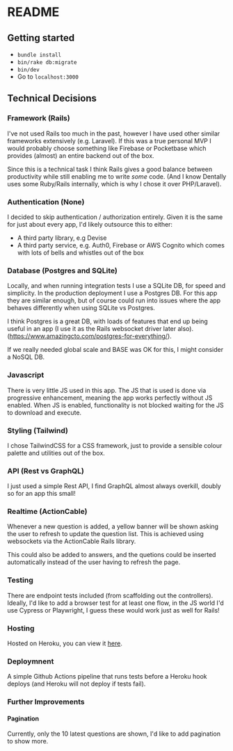 # README

## Getting started

- `bundle install`
- `bin/rake db:migrate`
- `bin/dev`
- Go to `localhost:3000`

## Technical Decisions

### Framework (Rails)

I've not used Rails too much in the past, however I have used other similar frameworks extensively (e.g. Laravel). If this was a true personal MVP I would probably choose something like Firebase or Pocketbase which provides (almost) an entire backend out of the box.

Since this is a technical task I think Rails gives a good balance between productivity while still enabling me to write _some_ code. (And I know Dentally uses some Ruby/Rails internally, which is why I chose it over PHP/Laravel).

### Authentication (None)

I decided to skip authentication / authorization entirely. Given it is the same for just about every app, I'd likely outsource this to either:
 - A third party library, e.g Devise
 - A third party service, e.g. Auth0, Firebase or AWS Cognito which comes with lots of bells and whistles out of the box

### Database (Postgres and SQLite)

Locally, and when running integration tests I use a SQLite DB, for speed and simplicity. In the production deployment I use a Postgres DB. For this app they are similar enough, but of course could run into issues where the app behaves differently when using SQLite vs Postgres.

I think Postgres is a great DB, with loads of features that end up being useful in an app (I use it as the Rails websocket driver later also). (https://www.amazingcto.com/postgres-for-everything/).

If we really needed global scale and BASE was OK for this, I might consider a NoSQL DB.

### Javascript

There is very little JS used in this app. The JS that is used is done via progressive enhancement, meaning the app works perfectly without JS enabled. When JS is enabled, functionality is not blocked waiting for the JS to download and execute.

### Styling (Tailwind)

I chose TailwindCSS for a CSS framework, just to provide a sensible colour palette and utilities out of the box.

### API (Rest vs GraphQL)

I just used a simple Rest API, I find GraphQL almost always overkill, doubly so for an app this small!

### Realtime (ActionCable)

Whenever a new question is added, a yellow banner will be shown asking the user to refresh to update the question list. This is achieved using websockets via the ActionCable Rails library. 

This could also be added to answers, and the quetions could be inserted automatically instead of the user having to refresh the page.


### Testing

There are endpoint tests included (from scaffolding out the controllers). Ideally, I'd like to add a browser test for at least one flow, in the JS world I'd use Cypress or Playwright, I guess these would work just as well for Rails! 

### Hosting

Hosted on Heroku, you can view it [here](https://fathomless-garden-91108.herokuapp.com/questions).

### Deploymnent

A simple Github Actions pipeline that runs tests before a Heroku hook deploys (and Heroku will not deploy if tests fail).

### Further Improvements

#### Pagination

Currently, only the 10 latest questions are shown, I'd like to add pagination to show more.

